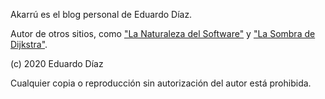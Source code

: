 Akarrú es el blog personal de Eduardo Díaz.

Autor de otros sitios, como ["La Naturaleza del Software"](https://www.lnds.net/) y ["La Sombra de Dijkstra"](https://www.programando.org/).


(c) 2020 Eduardo Díaz

Cualquier copia o reproducción sin autorización del autor está prohibida.